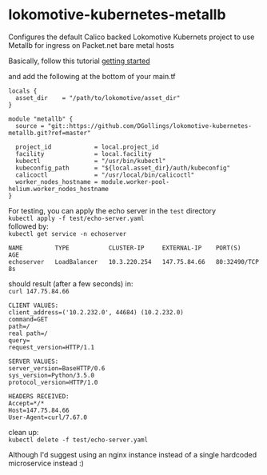 # lokomotive-kubernetes-metallb

Configures the default Calico backed Lokomotive Kubernets project to use Metallb for ingress on Packet.net bare metal hosts

Basically, follow this tutorial [getting started](https://github.com/kinvolk/lokomotive-kubernetes/blob/master/docs/flatcar-linux/packet.md)

and add the following at the bottom of your main.tf  
```
locals {
  asset_dir    = "/path/to/lokomotive/asset_dir"
}

module "metallb" {
  source = "git::https://github.com/DGollings/lokomotive-kubernetes-metallb.git?ref=master"

  project_id            = local.project_id
  facility              = local.facility
  kubectl               = "/usr/bin/kubectl"
  kubeconfig_path       = "${local.asset_dir}/auth/kubeconfig"
  calicoctl             = "/usr/local/bin/calicoctl"
  worker_nodes_hostname = module.worker-pool-helium.worker_nodes_hostname
}
```

For testing, you can apply the echo server in the `test` directory  
`kubectl apply -f test/echo-server.yaml`  
followed by:  
`kubectl get service -n echoserver`  
```
NAME         TYPE           CLUSTER-IP     EXTERNAL-IP    PORT(S)        AGE
echoserver   LoadBalancer   10.3.220.254   147.75.84.66   80:32490/TCP   8s
```

should result (after a few seconds) in:  
`curl 147.75.84.66`  
```
CLIENT VALUES:
client_address=('10.2.232.0', 44684) (10.2.232.0)
command=GET
path=/
real path=/
query=
request_version=HTTP/1.1

SERVER VALUES:
server_version=BaseHTTP/0.6
sys_version=Python/3.5.0
protocol_version=HTTP/1.0

HEADERS RECEIVED:
Accept=*/*
Host=147.75.84.66
User-Agent=curl/7.67.0
```

clean up:  
`kubectl delete -f test/echo-server.yaml`

Although I'd suggest using an nginx instance instead of a single hardcoded microservice instead :)